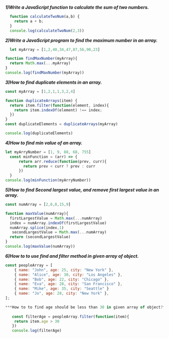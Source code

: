 ***1)Write a JavaScript function to calculate the sum of two numbers.*** 
``` js
  function calculateTwoNum(a,b) {
    return a + b;
  }
  console.log(calculateTwoNum(2,3))
```

***2)Write a JavaScript program to find the maximum number in an array.***
``` js
  let myArray = [1,2,40,34,47,87,56,90,23]

function findMaxNumber(myArray){
  return Math.max(...myArray)
}
console.log(findMaxNumber(myArray))
```

***3)How to find duplicate elements in an array.***
``` js
const myArray = [1,2,1,1,3,2,4]

function duplicateArrays(item) {
  return item.filter(function(element, index){
    return item.indexOf(element) !== index;
  })
}
const duplicateElements = duplicateArrays(myArray)

console.log(duplicateElements)
```


***4)How to find min value of an array.***
``` js
let myArryNumber = [1, 9, 88, 68, 755]
  const minFunction = (arr) => {
      return arr.reduce(function(prev, curr){
        return prev < curr ? prev : curr
      })
  }
console.log(minFunction(myArryNumber))
```

***5)How to find Second largest value, and remove first largest value in an array.***

``` js
const numArray = [2,6,8,15,9]

function maxValue(numArray){
  firstLargestValue = Math.max(...numArray)
  index = numArray.indexOf(firstLargestValue)
  numArray.splice(index,1)
   secondLargestValue = Math.max(...numArray)
  return (secondLargestValue)
}
console.log(maxValue(numArray))
```

***6)How to to use find and filter method in given array of object.***
``` js
const peopleArray = [
    { name: "John", age: 25, city: "New York" },
    { name: "Alice", age: 30, city: "Los Angeles" },
    { name: "Bob", age: 22, city: "Chicago" },
    { name: "Eva", age: 28, city: "San Francisco" },
    { name: "Mike", age: 35, city: "Seattle" }
    { name: "Jo", age: 28, city: "New York" },
];

***How to to find age should be less than 30 in given array of object?***
   
   const filterAge = peopleArray.filter(function(item){
    return item.age > 30
   })
   console.log(filterAge)
```